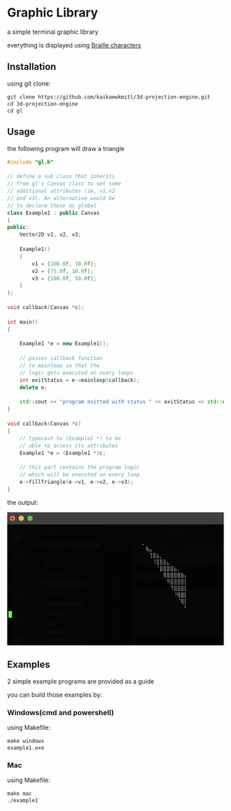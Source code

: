 # Graphic Library

a simple terminal graphic library

everything is displayed using [Braille characters](https://en.wikipedia.org/wiki/Braille_Patterns)

## Installation

using git clone:
```
git clone https://github.com/kaikaewkmitl/3d-projection-engine.git
cd 3d-projection-engine
cd gl
```

## Usage

the following program will draw a triangle

```cpp
#include "gl.h"

// define a sub class that inherits
// from gl's Canvas class to set some
// additional attributes (ie, v1,v2
// and v3). An alternative would be
// to declare those as global
class Example1 : public Canvas
{
public:
    Vector2D v1, v2, v3;

    Example1()
    {
        v1 = {100.0f, 30.0f};
        v2 = {75.0f, 10.0f};
        v3 = {100.0f, 50.0f};
    }
};

void callback(Canvas *c);

int main()
{

    Example1 *e = new Example1();

    // passes callback function
    // to mainloop so that the
    // logic gets executed on every loops
    int exitStatus = e->mainloop(callback);
    delete e;

    std::cout << "program exitted with status " << exitStatus << std::endl;
}

void callback(Canvas *c)
{
    // typecast to (Example1 *) to be
    // able to access its attributes
    Example1 *e = (Example1 *)c;

    // this part contains the program logic
    // which will be executed on every loop
    e->fillTriangle(e->v1, e->v2, e->v3);
}
```

the output:

<img alt="example1 output" src="/images/gl_example1.png">

## Examples

2 simple example programs are provided as a guide

you can build those examples by:

### Windows(cmd and powershell)

using Makefile:
```
make windows
example1.exe
```

### Mac

using Makefile:
```
make mac
./example1
```
